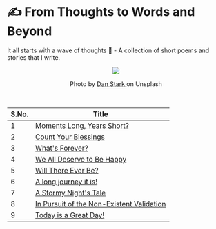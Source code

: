 # ✍ From Thoughts to Words and Beyond
It all starts with a wave of thoughts 🌊 - A collection of short poems and stories that I write.

<div align="center"> <img src="https://images.unsplash.com/photo-1456753510773-a8bd200a4a26?ixid=MnwxMjA3fDB8MHxzZWFyY2h8MTR8fHdhdmVzfGVufDB8fDB8fA%3D%3D&ixlib=rb-1.2.1&auto=format&fit=crop&w=500&q=60"> </div>

<div align="center"><p> Photo by <a href="https://images.unsplash.com/photo-1456753510773-a8bd200a4a26?ixid=MnwxMjA3fDB8MHxzZWFyY2h8MTR8fHdhdmVzfGVufDB8fDB8fA%3D%3D&ixlib=rb-1.2.1&auto=format&fit=crop&w=500&q=60"> Dan Stark </a> on Unsplash </p> </div>
<br>

|S.No.|Title|
|---|-----|
|1|[Moments Long, Years Short?](https://github.com/balapriyac/From-Thoughts-to-Words-and-Beyond/blob/main/moments-long-years-short.md)|
|2|[Count Your Blessings](https://github.com/balapriyac/From-Thoughts-to-Words-and-Beyond/blob/main/count-your-blessings.md)|
|3|[What's Forever?](https://github.com/balapriyac/From-Thoughts-to-Words-and-Beyond/blob/main/forever.md)|
|4| [We All Deserve to Be Happy](https://github.com/balapriyac/From-Thoughts-to-Words-and-Beyond/blob/main/deserve-to-be-happy.md)|
|5|[Will There Ever Be?](https://github.com/balapriyac/From-Thoughts-to-Words-and-Beyond/blob/main/will-there-ever-be.md)|
|6|[A long journey it is!](https://github.com/balapriyac/From-Thoughts-to-Words-and-Beyond/blob/main/a-long-journey.md)|
|7|[A Stormy Night's Tale](https://github.com/balapriyac/From-Thoughts-to-Words-and-Beyond/blob/main/stormy-night.md)|
|8|[In Pursuit of the Non-Existent Validation](https://github.com/balapriyac/From-Thoughts-to-Words-and-Beyond/blob/main/non-existent-validation.md)|
|9|[Today is a Great Day!]()|
